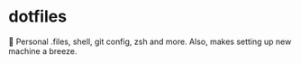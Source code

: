 # dotfiles
🔧 Personal .files, shell, git config, zsh and more. Also, makes setting up new machine a breeze.

